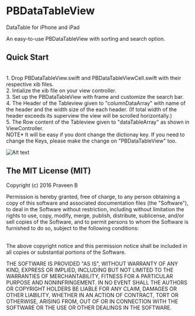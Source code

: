 # PBDataTableView
DataTable for iPhone and iPad

An easy-to-use PBDataTableView with sorting and search option.

## Quick Start
<br>
1. Drop PBDataTableView.swift and PBDataTableViewCell.swift with their respective xib files.<br>
2. Intialize the xib file on your view controller.<br>
3. Set up the PBDataTableView with frame and customize the search bar.<br>
4. The Header of the Tableview given to "columnDataArray" with name of the header and the width size of the each header. (If total width of the header exceeds its superview the view will be scrolled horizontally.)<br>
5. The Row content of the Tableview given to "dataTableArray" as shown in ViewController.<br>
NOTE* It will be easy if you dont change the dictionay key. If you need to change the Keys, please make the change on "PBDataTableView" too.

![Alt text](https://github.com/praveenb-ios/PBDataTableView/blob/master/iPAD_DataTableView.png "DataTableView_iPad")

## The MIT License (MIT)

Copyright (c) 2016 Praveen B<br>

Permission is hereby granted, free of charge, to any person obtaining a copy of this software and associated documentation files (the "Software"), to deal in the Software without restriction, including without limitation the rights to use, copy, modify, merge, publish, distribute, sublicense, and/or sell copies of the Software, and to permit persons to whom the Software is furnished to do so, subject to the following conditions:<br><br>

The above copyright notice and this permission notice shall be included in all copies or substantial portions of the Software.<br>

THE SOFTWARE IS PROVIDED "AS IS", WITHOUT WARRANTY OF ANY KIND, EXPRESS OR IMPLIED, INCLUDING BUT NOT LIMITED TO THE WARRANTIES OF MERCHANTABILITY, FITNESS FOR A PARTICULAR PURPOSE AND NONINFRINGEMENT. IN NO EVENT SHALL THE AUTHORS OR COPYRIGHT HOLDERS BE LIABLE FOR ANY CLAIM, DAMAGES OR OTHER LIABILITY, WHETHER IN AN ACTION OF CONTRACT, TORT OR OTHERWISE, ARISING FROM, OUT OF OR IN CONNECTION WITH THE SOFTWARE OR THE USE OR OTHER DEALINGS IN THE SOFTWARE.
